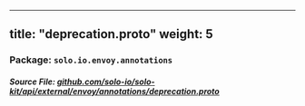 
---
title: "deprecation.proto"
weight: 5
---

<!-- Code generated by solo-kit. DO NOT EDIT. -->


### Package: `solo.io.envoy.annotations`

##### Source File: [github.com/solo-io/solo-kit/api/external/envoy/annotations/deprecation.proto](https://github.com/solo-io/solo-kit/blob/master/api/external/envoy/annotations/deprecation.proto)






<!-- Start of HubSpot Embed Code -->
<script type="text/javascript" id="hs-script-loader" async defer src="//js.hs-scripts.com/5130874.js"></script>
<!-- End of HubSpot Embed Code -->
